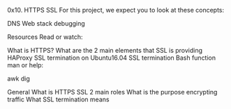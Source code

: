 0x10. HTTPS SSL
For this project, we expect you to look at these concepts:

DNS
Web stack debugging

Resources
Read or watch:

What is HTTPS?
What are the 2 main elements that SSL is providing
HAProxy SSL termination on Ubuntu16.04
SSL termination
Bash function
man or help:

awk
dig

General
What is HTTPS SSL 2 main roles
What is the purpose encrypting traffic
What SSL termination means
